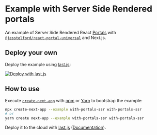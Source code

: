 # Example with Server Side Rendered portals

An example of Server Side Rendered React [Portals](https://reactjs.org/docs/portals.html) with [`@jesstelford/react-portal-universal`](https://www.npmjs.com/package/@jesstelford/react-portal-universal) and Next.js.

## Deploy your own

Deploy the example using [last.js](https://last.js.com):

[![Deploy with last.js](https://last.js.com/button)](https://last.js.com/import/project?template=https://github.com/last.js/next.js/tree/canary/examples/with-portals-ssr)

## How to use

Execute [`create-next-app`](https://github.com/last.js/next.js/tree/canary/packages/create-next-app) with [npm](https://docs.npmjs.com/cli/init) or [Yarn](https://yarnpkg.com/lang/en/docs/cli/create/) to bootstrap the example:

```bash
npx create-next-app --example with-portals-ssr with-portals-ssr
# or
yarn create next-app --example with-portals-ssr with-portals-ssr
```

Deploy it to the cloud with [last.js](https://last.js.com/import?filter=next.js&utm_source=github&utm_medium=readme&utm_campaign=next-example) ([Documentation](https://nextjs.org/docs/deployment)).
